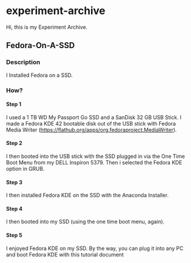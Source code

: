 # experiment-archive
Hi, this is my Experiment Archive.
## Fedora-On-A-SSD
### Description
I Installed Fedora on a SSD.
### How? 
#### Step 1
I used a 1 TB WD My Passport Go SSD and a SanDisk 32 GB USB Stick. I made a Fedora KDE 42 bootable disk out of the USB stick with Fedora Media Writer (https://flathub.org/apps/org.fedoraproject.MediaWriter).
#### Step 2
I then booted into the USB stick with the SSD plugged in via the One Time Boot Menu from my DELL Inspiron 5379. Then i selected the Fedora KDE option in GRUB.
#### Step 3
I then installed Fedora KDE on the SSD with the Anaconda Installer.
#### Step 4
I then booted into my SSD (using the one time boot menu, again).
#### Step 5
I enjoyed Fedora KDE on my SSD. By the way, you can plug it into any PC and boot Fedora KDE with this tutorial document
